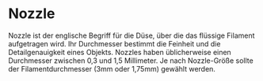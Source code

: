 # Nozzle

Nozzle ist der englische Begriff für die Düse, über die das flüssige Filament aufgetragen wird. Ihr Durchmesser bestimmt die Feinheit und die Detailgenauigkeit eines Objekts. Nozzles haben üblicherweise einen Durchmesser zwischen 0,3 und 1,5 Millimeter. Je nach Nozzle-Größe sollte der Filamentdurchmesser (3mm oder 1,75mm) gewählt werden.
